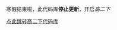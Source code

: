 寒假结束啦，此代码库**停止更新**，开启*高二下*


[点此跳转高二下代码库]([https://markdown.com.cn](https://github.com/github-sjz-ui/Python-GAO-ER-XIA))
